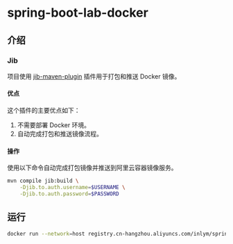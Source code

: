# spring-boot-lab-docker

## 介绍

### Jib

项目使用 [jib-maven-plugin](https://github.com/GoogleContainerTools/jib/tree/master/jib-maven-plugin) 插件用于打包和推送
Docker 镜像。

#### 优点

这个插件的主要优点如下：

1. 不需要部署 Docker 环境。
2. 自动完成打包和推送镜像流程。

#### 操作

使用以下命令自动完成打包镜像并推送到阿里云容器镜像服务。

```bash
mvn compile jib:build \
    -Djib.to.auth.username=$USERNAME \
    -Djib.to.auth.password=$PASSWORD
```

## 运行

```bash
docker run --network=host registry.cn-hangzhou.aliyuncs.com/inlym/spring-boot-lab-docker:latest
```
